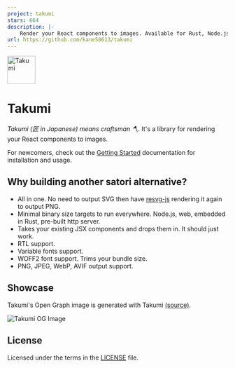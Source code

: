 ```yaml
---
project: takumi
stars: 664
description: |-
    Render your React components to images. Available for Rust, Node.js, and WebAssembly.
url: https://github.com/kane50613/takumi
---
```


<img src="./assets/images/takumi.svg" alt="Takumi" width="64" />

# Takumi

_Takumi (匠 in Japanese) means craftsman 🪓_. It's a library for rendering your React components to images.

For newcomers, check out the [Getting Started](https://takumi.kane.tw/docs/getting-started) documentation for installation and usage.

## Why building another satori alternative?

- All in one. No need to output SVG then have [resvg-js](https://github.com/thx/resvg-js) rendering it again to output PNG.
- Minimal binary size targets to run everywhere. Node.js, web, embedded in Rust, pre-built http server.
- Takes your existing JSX components and drops them in. It should just work.
- RTL support.
- Variable fonts support.
- WOFF2 font support. Trims your bundle size.
- PNG, JPEG, WebP, AVIF output support.

## Showcase

Takumi's Open Graph image is generated with Takumi [(source)](./example/twitter-images/components/og-image.tsx).

![Takumi OG Image](./example/twitter-images/output/og-image.png)

## License

Licensed under the terms in the [LICENSE](LICENSE) file.

